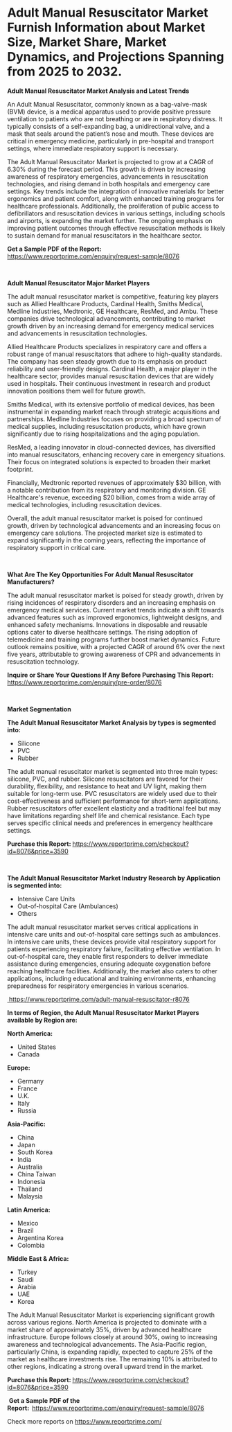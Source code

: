 <p><h1>Adult Manual Resuscitator Market Furnish Information about Market Size, Market Share, Market Dynamics, and Projections Spanning from 2025 to 2032.</h1></p><p><strong>Adult Manual Resuscitator Market Analysis and Latest Trends</strong></p>
<p><p>An Adult Manual Resuscitator, commonly known as a bag-valve-mask (BVM) device, is a medical apparatus used to provide positive pressure ventilation to patients who are not breathing or are in respiratory distress. It typically consists of a self-expanding bag, a unidirectional valve, and a mask that seals around the patient’s nose and mouth. These devices are critical in emergency medicine, particularly in pre-hospital and transport settings, where immediate respiratory support is necessary.</p><p>The Adult Manual Resuscitator Market is projected to grow at a CAGR of 6.30% during the forecast period. This growth is driven by increasing awareness of respiratory emergencies, advancements in resuscitation technologies, and rising demand in both hospitals and emergency care settings. Key trends include the integration of innovative materials for better ergonomics and patient comfort, along with enhanced training programs for healthcare professionals. Additionally, the proliferation of public access to defibrillators and resuscitation devices in various settings, including schools and airports, is expanding the market further. The ongoing emphasis on improving patient outcomes through effective resuscitation methods is likely to sustain demand for manual resuscitators in the healthcare sector.</p></p>
<p><strong>Get a Sample PDF of the Report:&nbsp;</strong> <a href="https://www.reportprime.com/enquiry/request-sample/8076?utm_campaign=3219&utm_medium=2&utm_source=Github&utm_content=ia&utm_term=19032025&utm_id=adult-manual-resuscitator">https://www.reportprime.com/enquiry/request-sample/8076</a></p>
<p>&nbsp;</p>
<p><strong>Adult Manual Resuscitator Major Market Players</strong></p>
<p><p>The adult manual resuscitator market is competitive, featuring key players such as Allied Healthcare Products, Cardinal Health, Smiths Medical, Medline Industries, Medtronic, GE Healthcare, ResMed, and Ambu. These companies drive technological advancements, contributing to market growth driven by an increasing demand for emergency medical services and advancements in resuscitation technologies.</p><p>Allied Healthcare Products specializes in respiratory care and offers a robust range of manual resuscitators that adhere to high-quality standards. The company has seen steady growth due to its emphasis on product reliability and user-friendly designs. Cardinal Health, a major player in the healthcare sector, provides manual resuscitation devices that are widely used in hospitals. Their continuous investment in research and product innovation positions them well for future growth.</p><p>Smiths Medical, with its extensive portfolio of medical devices, has been instrumental in expanding market reach through strategic acquisitions and partnerships. Medline Industries focuses on providing a broad spectrum of medical supplies, including resuscitation products, which have grown significantly due to rising hospitalizations and the aging population.</p><p>ResMed, a leading innovator in cloud-connected devices, has diversified into manual resuscitators, enhancing recovery care in emergency situations. Their focus on integrated solutions is expected to broaden their market footprint.</p><p>Financially, Medtronic reported revenues of approximately $30 billion, with a notable contribution from its respiratory and monitoring division. GE Healthcare's revenue, exceeding $20 billion, comes from a wide array of medical technologies, including resuscitation devices. </p><p>Overall, the adult manual resuscitator market is poised for continued growth, driven by technological advancements and an increasing focus on emergency care solutions. The projected market size is estimated to expand significantly in the coming years, reflecting the importance of respiratory support in critical care.</p></p>
<p>&nbsp;</p>
<p><strong>What Are The Key Opportunities For Adult Manual Resuscitator Manufacturers?</strong></p>
<p><p>The adult manual resuscitator market is poised for steady growth, driven by rising incidences of respiratory disorders and an increasing emphasis on emergency medical services. Current market trends indicate a shift towards advanced features such as improved ergonomics, lightweight designs, and enhanced safety mechanisms. Innovations in disposable and reusable options cater to diverse healthcare settings. The rising adoption of telemedicine and training programs further boost market dynamics. Future outlook remains positive, with a projected CAGR of around 6% over the next five years, attributable to growing awareness of CPR and advancements in resuscitation technology.</p></p>
<p><strong>Inquire or Share Your Questions If Any Before Purchasing This Report:</strong> <a href="https://www.reportprime.com/enquiry/pre-order/8076?utm_campaign=3219&utm_medium=2&utm_source=Github&utm_content=ia&utm_term=19032025&utm_id=adult-manual-resuscitator">https://www.reportprime.com/enquiry/pre-order/8076</a></p>
<p>&nbsp;</p>
<p><strong>Market Segmentation</strong></p>
<p><strong>The Adult Manual Resuscitator Market Analysis by types is segmented into:</strong></p>
<p><ul><li>Silicone</li><li>PVC</li><li>Rubber</li></ul></p>
<p><p>The adult manual resuscitator market is segmented into three main types: silicone, PVC, and rubber. Silicone resuscitators are favored for their durability, flexibility, and resistance to heat and UV light, making them suitable for long-term use. PVC resuscitators are widely used due to their cost-effectiveness and sufficient performance for short-term applications. Rubber resuscitators offer excellent elasticity and a traditional feel but may have limitations regarding shelf life and chemical resistance. Each type serves specific clinical needs and preferences in emergency healthcare settings.</p></p>
<p><strong>Purchase this Report:&nbsp;</strong><a href="https://www.reportprime.com/checkout?id=8076&price=3590&utm_campaign=3219&utm_medium=2&utm_source=Github&utm_content=ia&utm_term=19032025&utm_id=adult-manual-resuscitator">https://www.reportprime.com/checkout?id=8076&price=3590</a></p>
<p>&nbsp;</p>
<p><strong>The Adult Manual Resuscitator Market Industry Research by Application is segmented into:</strong></p>
<p><ul><li>Intensive Care Units</li><li>Out-of-hospital Care (Ambulances)</li><li>Others</li></ul></p>
<p><p>The adult manual resuscitator market serves critical applications in intensive care units and out-of-hospital care settings such as ambulances. In intensive care units, these devices provide vital respiratory support for patients experiencing respiratory failure, facilitating effective ventilation. In out-of-hospital care, they enable first responders to deliver immediate assistance during emergencies, ensuring adequate oxygenation before reaching healthcare facilities. Additionally, the market also caters to other applications, including educational and training environments, enhancing preparedness for respiratory emergencies in various scenarios.</p></p>
<p><a href="https://www.reportprime.com/adult-manual-resuscitator-r8076?utm_campaign=3219&utm_medium=2&utm_source=Github&utm_content=ia&utm_term=19032025&utm_id=adult-manual-resuscitator">&nbsp;https://www.reportprime.com/adult-manual-resuscitator-r8076</a></p>
<p><strong>In terms of Region, the Adult Manual Resuscitator Market Players available by Region are:</strong></p>
<p>
    <p> <strong> North America: </strong>
        <ul>
            <li>United States</li>
            <li>Canada</li>
        </ul>
        </p> 
    <p> <strong> Europe: </strong>
        <ul>
            <li>Germany</li>
            <li>France</li>
            <li>U.K.</li>
            <li>Italy</li>
            <li>Russia</li>
        </ul>
        </p> 
    <p> <strong> Asia-Pacific: </strong>
        <ul>
            <li>China</li>
            <li>Japan</li>
            <li>South Korea</li>
            <li>India</li>
            <li>Australia</li>
            <li>China Taiwan</li>
            <li>Indonesia</li>
            <li>Thailand</li>
            <li>Malaysia</li>
        </ul>
        </p> 
    <p> <strong> Latin America: </strong>
        <ul>
            <li>Mexico</li>
            <li>Brazil</li>
            <li>Argentina Korea</li>
            <li>Colombia</li>
        </ul>
        </p> 
    <p> <strong> Middle East & Africa: </strong>
        <ul>
            <li>Turkey</li>
            <li>Saudi</li>
            <li>Arabia</li>
            <li>UAE</li>
            <li>Korea</li>
        </ul>
    </p>
    </p>
<p><p>The Adult Manual Resuscitator Market is experiencing significant growth across various regions. North America is projected to dominate with a market share of approximately 35%, driven by advanced healthcare infrastructure. Europe follows closely at around 30%, owing to increasing awareness and technological advancements. The Asia-Pacific region, particularly China, is expanding rapidly, expected to capture 25% of the market as healthcare investments rise. The remaining 10% is attributed to other regions, indicating a strong overall upward trend in the market.</p></p>
<p><strong>Purchase this Report: </strong><a href="https://www.reportprime.com/checkout?id=8076&price=3590&utm_campaign=3219&utm_medium=2&utm_source=Github&utm_content=ia&utm_term=19032025&utm_id=adult-manual-resuscitator">https://www.reportprime.com/checkout?id=8076&price=3590</a></p>
<p>&nbsp;<strong>Get a Sample PDF of the Report:&nbsp;&nbsp;</strong><a href="https://www.reportprime.com/enquiry/request-sample/8076?utm_campaign=3219&utm_medium=2&utm_source=Github&utm_content=ia&utm_term=19032025&utm_id=adult-manual-resuscitator">https://www.reportprime.com/enquiry/request-sample/8076</a></p>
<p><strong></strong></p>
<p>Check more reports on <a href="https://www.reportprime.com/?utm_campaign=3219&utm_medium=2&utm_source=Github&utm_content=ia&utm_term=19032025&utm_id=adult-manual-resuscitator">https://www.reportprime.com/</a></p>